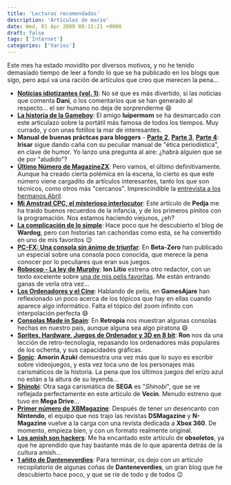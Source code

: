 ```yaml
---
title: 'Lecturas recomendadas'
description: 'Artículos de marzo'
date: Wed, 01 Apr 2009 09:15:21 +0000
draft: false
tags: ['Internet']
categories: ['Varios']
---
```


Este mes ha estado movidito por diversos motivos, y no he tenido demasiado tiempo de leer a fondo lo que se ha publicado en los blogs que sigo, pero aquí va una ración de artículos que creo que merecen la pena...

*   [**Noticias idiotizantes (vol. 1)**](http://dandel.net/noticias-idiotizantes/noticias-idiotizantes-vol-1): No sé que es más divertido, si las noticias que comenta **Dani**, o los comentarios que se han generado al respecto... el ser humano no deja de sorprenderme :smile:
*   [**La historia de la Gameboy**](http://luipermom.wordpress.com/2009/03/25/la-historia-de-la-gameboy/): El amigo **luipermom** se ha desmarcado con este articulazo sobre la portátil más famosa de todos los tiempos. Muy currado, y con unas fotillos la mar de interesantes.
*   **Manual de buenas práctcas para bloggers** - [**Parte 2**](http://vgchannel.net/portal/index.php?option=com_content&view=article&id=145:manual-de-qbuenas-practicasq-para-bloggers-2-independencia-y-objetividad&catid=51:multi&Itemid=64), [**Parte 3**](http://vgchannel.net/portal/index.php?option=com_content&view=article&id=155:manual-de-qbuenas-practicasq-para-bloggers-3-reglas&catid=51:multi&Itemid=64), [**Parte 4**](http://vgchannel.net/portal/index.php?option=com_content&view=article&id=169:manual-de-qbuenas-practicasq-para-bloggers-4-examen-final&catid=51:multi&Itemid=64): **Irisar** sigue dando caña con su peculiar manual de "ética periodística", en clave de humor. Yo lanzo una pregunta al aire: ¿habrá alguien que se de por "aludido"?
*   [**Último Número de MagazineZX**](http://www.speccy.org/magazinezx/index.php?revista=17): Pero vamos, el último definitivamente. Aunque ha creado cierta polémica en la escena, lo cierto es que este número viene cargadito de artículos interesantes, tanto los que son técnicos, como otros más "cercanos". Imprescindible la [entrevista a los hermanos Abril](http://www.speccy.org/magazinezx/index.php?revista=17&seccion=11).
*   [**Mi Amstrad CPC, el misterioso interlocutor**](http://elpixeblogdepedja.com/2009/03/mi-amstrad-cpc-el-misterioso-interlocutor.html): Este artículo de **Pedja** me ha traído buenos recuerdos de la infancia, y de los primeros pinitos con la programación. Nos estamos haciendo viejunos, ¿eh?
*   [**La complicación de lo simple**](http://www.mundowdg.com/blog/?p=244): Hace poco que he descubierto el blog de **Wardog**, pero con historias tan cachondas como esta, se ha convertido en uno de mis favoritos :wink:
*   [**PC-FX: Una consola sin ánimo de triunfar**](http://beta-zero.com/e107_plugins/content/content.php?content.74): En **Beta-Zero** han publicado un especial sobre una consola poco conocida, que merece la pena conocer por lo peculiares que eran sus juegos.
*   [**Robocop - La ley de Murphy**](http://www.ionlitio.com/2009/03/20/robocop-la-ley-de-murphy/): **Ion Litio** estrena otro redactor, con un texto excelente sobre [una de mis pelis favoritas](/peliculas-que-me-han-marcado-robocop/). Me están entrando ganas de verla otra vez...
*   [**Los Ordenadores y el Cine**](http://www.gamesajare.com/2.0/2009/03/20/los-ordenadores-y-el-cine/): Hablando de pelis, en **GamesAjare** han reflexionado un poco acerca de los tópicos que hay en ellas cuando aparece algo informático. Falta el tópico del zoom infinito con interpolación perfecta :smile:
*   [**Consolas Made in Spain**](http://www.retropia.es/articulos/192/consolas-made-in-spain.html): En **Retropia** nos muestran algunas consolas hechas en nuestro país, aunque alguna sea algo piratona :smile:
*   [**Sprites, Hardware, Juegos de Ordenador y 3D en 8 bit**](http://rondreamcast.blogspot.com/2009/03/sprites-hardware-juegos-de-ordenador-y.html): **Ron** nos da una lección de retro-tecnología, repasando los ordenadores más populares de los ochenta, y sus capacidades gráficas.
*   [**Sonic**](http://www.pixfans.com/sonic/): **Amorín Azuki** demuestra una vez más que lo suyo es escribir sobre videojuegos, y esta vez toca uno de los personajes más carismáticos de la historia. La pena que los últimos juegos del erizo azul no están a la altura de su leyenda...
*   [**Shinobi**](http://jumafas.blogvideojuegos.com/2009/03/20/shinobi/): Otra saga carismática de **SEGA** es "_Shinobi_", que se ve reflejada perfectamente en este artículo de **Vecin**. Menudo estreno que tuvo en **Mega Drive**...
*   [**Primer número de XBMagazine**](http://www.xbmagazine.es/): Después de tener un desencanto con **Nintendo**, el equipo que nos trajo las revistas **DSMagazine** y **N-Magazine** vuelve a la carga con una revista dedicada a **Xbox 360**. De momento, empieza bien, y con un formato realmente original.
*   [**Los amish son hackers**](http://www.obsoletos.org/2009/03/los-amish-son-hackers/): Me ha encantado este artículo de **obsoletos**, ya que he aprendido que hay bastante más de lo que aparenta detrás de la cultura amish...
*   [**1 añito de Danteneverdies**](http://danteneverdies.wordpress.com/2009/03/31/1-anito/): Para terminar, os dejo con un artículo recopilatorio de algunas coñas de **Danteneverdies**, un gran blog que he descubierto hace poco, y que se ríe de todo y de todos :wink: